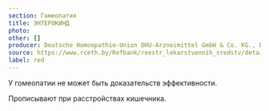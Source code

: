 ```yaml
---
section: Гомеопатия
title: ЭНТЕРОКИНД
photo:
other: []
producer: Deutsche Homoopathie-Union DHU-Arzneimittel GmbH & Co. KG., Германия
source: https://www.rceth.by/Refbank/reestr_lekarstvennih_sredstv/details/9934_12_17
label: red
---
```


У гомеопатии не может быть доказательств эффективности.

Прописывают при расстройствах кишечника.
